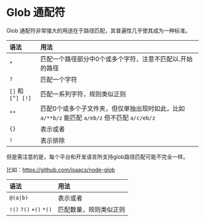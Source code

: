 # Glob 通配符

Glob 通配符非常强大的用途在于路径匹配，其普遍性几乎使其成为一种标准。<br />

| 语法 | 用法 |
|:-   | :-   |
| `*` | 匹配一个路径部分中0个或多个字符，注意不匹配以.开始的路径 |
| `?` | 匹配一个字符 |
| `[]` 和 `[^] [!]` | 匹配一系列字符，规则类似正则 |
| `**` | 匹配0个或多个子文件夹，但仅单独出现时如此，比如 `a/**b/z` 能匹配 `a/eb/z` 但不匹配 `a/c/eb/z` |
| `{}` | 表示或者 |
| `!` | 表示排除 |

但是需注意的是，每个平台和开发语言所支持glob路径匹配可能不完全一样。

比如：https://github.com/isaacs/node-glob<br />

| 语法 | 用法 |
|:-   | :-   |
| `@(a\|b)` | 表示或者 |
| `!()` `?()` `+()` `*()` | 匹配数量，规则类似正则 |

